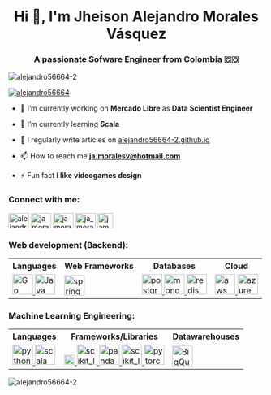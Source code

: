 <h1 align="center">Hi 👋, I'm Jheison Alejandro Morales Vásquez</h1>
<h3 align="center">A passionate Sofware Engineer from Colombia 🇨🇴</h3>

<p align="left"> <img src="https://komarev.com/ghpvc/?username=alejandro56664-2&label=Profile%20views&color=0e75b6&style=flat" alt="alejandro56664-2" /> </p>

<p align="left"> <a href="https://twitter.com/alejandro56664" target="blank"><img src="https://img.shields.io/twitter/follow/alejandro56664?logo=twitter&style=for-the-badge" alt="alejandro56664" /></a> </p>

- 🔭 I’m currently working on **Mercado Libre** as **Data Scientist Engineer**

- 🌱 I’m currently learning **Scala**

- 📝 I regularly write articles on [alejandro56664-2.github.io](alejandro56664-2.github.io)

- 📫 How to reach me **ja.moralesv@hotmail.com**

- ⚡ Fun fact **I like videogames design**

<h3 align="left">Connect with me:</h3>
<p align="left">
<a href="https://twitter.com/alejandro56664" target="blank"><img align="center" src="https://raw.githubusercontent.com/rahuldkjain/github-profile-readme-generator/master/src/images/icons/Social/twitter.svg" alt="alejandro56664" height="30" width="40" /></a>
<a href="https://linkedin.com/in/jamoralesv" target="blank"><img align="center" src="https://raw.githubusercontent.com/rahuldkjain/github-profile-readme-generator/master/src/images/icons/Social/linked-in-alt.svg" alt="jamoralesv" height="30" width="40" /></a>
<a href="https://kaggle.com/jamoralesv" target="blank"><img align="center" src="https://raw.githubusercontent.com/rahuldkjain/github-profile-readme-generator/master/src/images/icons/Social/kaggle.svg" alt="jamoralesv" height="30" width="40" /></a>
<a href="https://www.hackerrank.com/ja_moralesv" target="blank"><img align="center" src="https://raw.githubusercontent.com/rahuldkjain/github-profile-readme-generator/master/src/images/icons/Social/hackerrank.svg" alt="ja_moralesv" height="30" width="40" /></a>
 <a href="https://platzi.com/p/jamoralesva/" target="blank"><img align="center" src="https://static.platzi.com/media/platzi-isotipo@2x.png" alt="jamoralesva" height="30" /></a>
 
</p>

<h3 align="left">Web development (Backend):</h3>

<table>
<tr>
 <th scope="col">Languages</th>
 <th scope="col">Web Frameworks</th>
 <th scope="col">Databases</th>
 <th scope="col">Cloud</th>
</tr>
<tr>
 <td>
  <a href="https://go.dev" target="_blank"> <img src="https://www.vectorlogo.zone/logos/golang/golang-ar21.svg" alt="Go" height="40"/> </a>
  <a href="https://www.java.com" target="_blank"> <img src="https://www.vectorlogo.zone/logos/java/java-ar21.svg" alt="Java" height="40"/> </a>
 </td>
 <td>
 <a href="https://spring.io/" target="_blank"> <img src="https://www.vectorlogo.zone/logos/springio/springio-ar21.svg" alt="spring" height="40"/> </a>
 </td>
 <td> 
  <a href="https://www.postgresql.org" target="_blank"> <img src="https://www.vectorlogo.zone/logos/postgresql/postgresql-ar21.svg" alt="postgresql" height="40"/> </a>
  <a href="https://www.mongodb.com/" target="_blank"> <img src="https://www.vectorlogo.zone/logos/mongodb/mongodb-ar21.svg" alt="mongodb" height="40"/> </a> 
  <a href="https://redis.io" target="_blank"> <img src="https://www.vectorlogo.zone/logos/redis/redis-ar21.svg" alt="redis" height="40"/> </a> </td>

 <td>  
 <a href="https://aws.amazon.com" target="_blank"> <img src="https://www.vectorlogo.zone/logos/amazon_aws/amazon_aws-ar21.svg" alt="aws" height="40"/> </a> 
 <a href="https://azure.microsoft.com/en-in/" target="_blank"> <img src="https://www.vectorlogo.zone/logos/microsoft_azure/microsoft_azure-ar21.svg" alt="azure"  height="40"/> </a> 
 </td>
</tr>
</table>

<h3 align="left">Machine Learning Engineering:</h3>

<table>
<tr>
 <th scope="col">Languages</th>
 <th scope="col">Frameworks/Libraries</th>
 <th scope="col">Datawarehouses</th>
</tr>
<tr>
  <td> 
  <a href="https://www.python.org" target="_blank"> <img src="https://www.vectorlogo.zone/logos/python/python-ar21.svg" alt="python" height="40"/> </a>
  <a href="https://www.scala-lang.org" target="_blank"> <img src="https://www.vectorlogo.zone/logos/scala-lang/scala-lang-ar21.svg" alt="scala" height="40"/> </a>
  </td>
 <td>
 <a href="https://seaborn.org/" target="_blank"> <img src="https://raw.githubusercontent.com/gilbarbara/logos/main/logos/seaborn.svg" alt="seaborn" height="20"/> </a>
 <a href="https://numpy.org/" target="_blank"> <img src="https://www.vectorlogo.zone/logos/numpy/numpy-ar21.svg" alt="scikit_learn" height="40"/> </a>
 <a href="https://pandas.org/" target="_blank"> <img src="https://raw.githubusercontent.com/valohai/ml-logos/master/pandas.svg" alt="pandas" height="40"/> </a>
  <a href="https://scikit-learn.org/" target="_blank"> <img src="https://upload.wikimedia.org/wikipedia/commons/0/05/Scikit_learn_logo_small.svg" alt="scikit_learn" height="40"/> </a>
  <a href="https://pytorch.org/" target="_blank"> <img src="https://www.vectorlogo.zone/logos/pytorch/pytorch-ar21.svg" alt="pytorch" height="40"/>  </a> 
</td>
  <td> <a href="https://cloud.google.com/bigquery" target="_blank"> <img src="https://www.vectorlogo.zone/logos/google_bigquery/google_bigquery-ar21.svg" alt="BigQuery" height="40"/> </a>
  </td>
</tr>
</table>
   
  
<p><img align="left" src="https://github-readme-stats.vercel.app/api/top-langs?username=alejandro56664-2&show_icons=true&locale=en&layout=compact" alt="alejandro56664-2" /></p>
